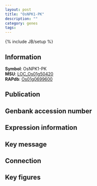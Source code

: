 ```yaml
---
layout: post
title: "OsNPK1-PK"
description: ""
category: genes
tags: 
---
```

{% include JB/setup %}

## Information
__Symbol__: OsNPK1-PK  
__MSU__: [LOC_Os01g50420](http://rice.plantbiology.msu.edu/cgi-bin/ORF_infopage.cgi?orf=LOC_Os01g50420)  
__RAPdb__: [Os01g0699600](http://rapdb.dna.affrc.go.jp/viewer/gbrowse_details/irgsp1?name=Os01g0699600)  

## Publication

## Genbank accession number

## Expression information

## Key message

## Connection

## Key figures


